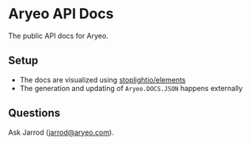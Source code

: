 # Aryeo API Docs

The public API docs for Aryeo.

## Setup

- The docs are visualized using [stoplightio/elements](https://github.com/stoplightio/elements)
- The generation and updating of `Aryeo.DOCS.JSON` happens externally

## Questions

Ask Jarrod (jarrod@aryeo.com).